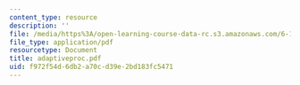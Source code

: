 ```yaml
---
content_type: resource
description: ''
file: /media/https%3A/open-learning-course-data-rc.s3.amazonaws.com/6-111-introductory-digital-systems-laboratory-fall-2002/f972f54d6db2a70cd39e2bd183fc5471_adaptiveproc.pdf
file_type: application/pdf
resourcetype: Document
title: adaptiveproc.pdf
uid: f972f54d-6db2-a70c-d39e-2bd183fc5471
---
```

